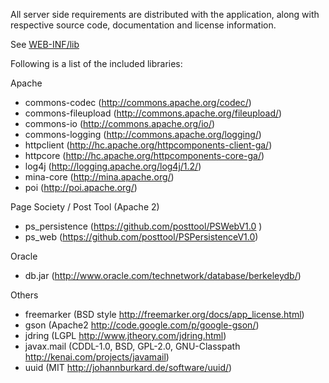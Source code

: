 All server side requirements are distributed with the application, along with respective source code, documentation and license information.

See [WEB-INF/lib](http://code.google.com/p/sparkwise/source/browse/#svn%2Ftrunk%2FWebContent%2FWEB-INF%2Flib%253Fstate%253Dopen)

Following is a list of the included libraries:

Apache

  * commons-codec (http://commons.apache.org/codec/)
  * commons-fileupload (http://commons.apache.org/fileupload/)
  * commons-io (http://commons.apache.org/io/)
  * commons-logging (http://commons.apache.org/logging/)
  * httpclient (http://hc.apache.org/httpcomponents-client-ga/)
  * httpcore (http://hc.apache.org/httpcomponents-core-ga/)
  * log4j (http://logging.apache.org/log4j/1.2/)
  * mina-core (http://mina.apache.org/)
  * poi (http://poi.apache.org/)

Page Society / Post Tool (Apache 2)

  * ps\_persistence (https://github.com/posttool/PSWebV1.0 )
  * ps\_web (https://github.com/posttool/PSPersistenceV1.0)

Oracle

  * db.jar (http://www.oracle.com/technetwork/database/berkeleydb/)

Others

  * freemarker (BSD style http://freemarker.org/docs/app_license.html)
  * gson (Apache2 http://code.google.com/p/google-gson/)
  * jdring (LGPL http://www.jtheory.com/jdring.html)
  * javax.mail (CDDL-1.0, BSD, GPL-2.0, GNU-Classpath http://kenai.com/projects/javamail)
  * uuid (MIT http://johannburkard.de/software/uuid/)